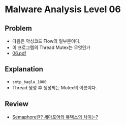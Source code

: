 # Malware Analysis Level 06

## Problem
* 다음은 악성코드 Flow의 일부분이다. 
* 이 프로그램의 Thread Mutex는 무엇인가
* [06.pdf](./06.pdf)

## Explanation
* `smtp_bagla_1000`
* Thread 생성 후 생성되는 Mutex의 이름이다.

## Review
* [Semaphore란? 세마포어와 뮤텍스의 차이는?](https://jwprogramming.tistory.com/13)